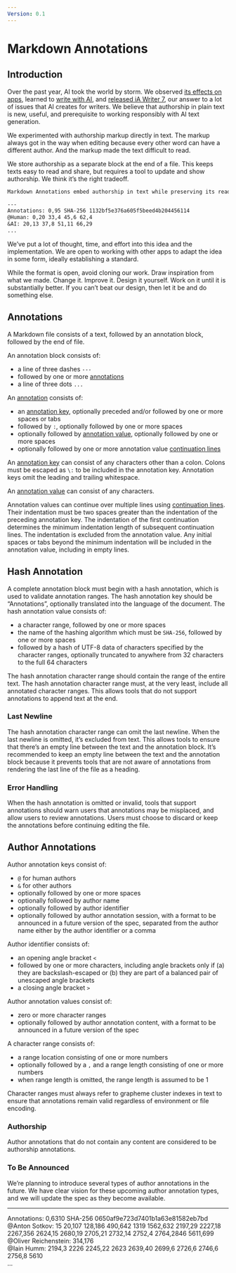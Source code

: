 ```yaml
---
Version: 0.1
---
```


# Markdown Annotations

## Introduction

Over the past year, AI took the world by storm. We observed [its effects on apps](https://ia.net/topics/no-feature), learned to [write with AI](https://ia.net/topics/writing-with-ai), and [released iA Writer 7](https://ia.net/topics/ia-writer-7), our answer to a lot of issues that AI creates for writers. We believe that authorship in plain text is new, useful, and prerequisite to working responsibly with AI text generation.

We experimented with authorship markup directly in text. The markup always got in the way when editing because every other word can have a different author. And the markup made the text difficult to read. 

We store authorship as a separate block at the end of a file. This keeps texts easy to read and share, but requires a tool to update and show authorship. We think it’s the right tradeoff.

```markdown
Markdown Annotations embed authorship in text while preserving its readability and portability.

---
Annotations: 0,95 SHA-256 1132bf5e376a605f5beed4b204456114  
@Human: 0,20 33,4 45,6 62,4  
&AI: 20,13 37,8 51,11 66,29  
...
```


We’ve put a lot of thought, time, and effort into this idea and the implementation. We are open to working with other apps to adapt the idea in some form, ideally establishing a standard.

While the format is open, avoid cloning our work. Draw inspiration from what we made. Change it. Improve it. Design it yourself. Work on it until it is substantially better. If you can’t beat our design, then let it be and do something else. 

## Annotations

A Markdown file consists of a text, followed by an annotation block, followed by the end of file. 

An annotation block consists of:

- a line of three dashes `---`
- followed by one or more [annotations](#annotation)
- a line of three dots `...`

An <a id="annotation" href="#annotation">annotation</a> consists of:

- an [annotation key](#annotation-key), optionally preceded and/or followed by one or more spaces or tabs
- followed by `:`, optionally followed by one or more spaces
- optionally followed by [annotation value](#annotation-value), optionally followed by one or more spaces
- optionally followed by one or more annotation value [continuation lines](#continuation-lines)

An  <a id="annotation-key" href="#annotation-key">annotation key</a> can consist of any characters other than a colon. Colons must be escaped as `\:` to be included in the annotation key. Annotation keys omit the leading and trailing whitespace.

An  <a id="annotation-value" href="#annotation-value">annotation value</a> can consist of any characters.

Annotation values can continue over multiple lines using <a id="continuation-lines" href="#continuation-lines">continuation lines</a>. Their indentation must be two spaces greater than the indentation of the preceding annotation key. The indentation of the first continuation determines the minimum indentation length of subsequent continuation lines. The indentation is excluded from the annotation value. Any initial spaces or tabs beyond the minimum indentation will be included in the annotation value, including in empty lines.

## Hash Annotation

A complete annotation block must begin with a hash annotation, which is used to validate annotation ranges. The hash annotation key should be “Annotations”, optionally translated into the language of the document. The hash annotation value consists of:

- a character range, followed by one or more spaces
- the name of the hashing algorithm which must be `SHA-256`, followed by one or more spaces
- followed by a hash of UTF-8 data of characters specified by the character ranges, optionally truncated to anywhere from 32 characters to the full 64 characters

The hash annotation character range should contain the  range of the entire text. The hash annotation character range must, at the very least, include all annotated character ranges. This allows tools that do not support annotations to append text at the end.

### Last Newline

The hash annotation character range can omit the last newline. When the last newline is omitted, it’s excluded from text. This allows tools to ensure that there’s an empty line between the text and the annotation block. It’s recommended to keep an empty line between the text and the annotation block because it prevents tools that are not aware of annotations from rendering the last line of the file as a heading.

### Error Handling

When the hash annotation is omitted or invalid, tools that support annotations should warn users that annotations may be misplaced, and allow users to review annotations. Users must choose to discard or keep the annotations before continuing editing the file.

## Author Annotations

Author annotation keys consist of:

- `@` for human authors
- `&` for other authors
- optionally followed by one or more spaces
- optionally followed by author name
- optionally followed by author identifier
- optionally followed by author annotation session, with a format to be announced in a future version of the spec, separated from the author name either by the author identifier or a comma

Author identifier consists of:

- an opening angle bracket `<`
- followed by one or more characters, including angle brackets only if (a) they are backslash-escaped or (b) they are part of a balanced pair of unescaped angle brackets
- a closing angle bracket `>`

Author annotation values consist of:

- zero or more character ranges
- optionally followed by author annotation content, with a format to be announced in a future version of the spec

A character range consists of:

- a range location consisting of one or more numbers
- optionally followed by a `,` and a range length consisting of one or more numbers
- when range length is omitted, the range length is assumed to be 1

Character ranges must always refer to grapheme cluster indexes in text to ensure that annotations remain valid regardless of environment or file encoding.

### Authorship

Author annotations that do not contain any content are considered to be authorship annotations.

### To Be Announced

We’re planning to introduce several types of author annotations in the future. We have clear vision for these upcoming author annotation types, and we will update the spec as they become available.

---
Annotations: 0,6310 SHA-256 0650af9e723d7401b1a63e81582eb7bd  
@Anton Sotkov: 15 20,107 128,186 490,642 1319 1562,632 2197,29 2227,18 2267,356 2624,15 2680,19 2705,21 2732,14 2752,4 2764,2846 5611,699  
@Oliver Reichenstein: 314,176  
@Iain Humm: 2194,3 2226 2245,22 2623 2639,40 2699,6 2726,6 2746,6 2756,8 5610  
...
